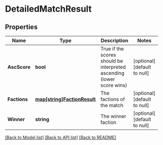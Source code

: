 # DetailedMatchResult

## Properties
Name | Type | Description | Notes
------------ | ------------- | ------------- | -------------
**AscScore** | **bool** | True if the scores should be interpreted ascending (lower score wins) | [optional] [default to null]
**Factions** | [**map[string]FactionResult**](FactionResult.md) | The factions of the match | [optional] [default to null]
**Winner** | **string** | The winner faction | [optional] [default to null]

[[Back to Model list]](../README.md#documentation-for-models) [[Back to API list]](../README.md#documentation-for-api-endpoints) [[Back to README]](../README.md)

